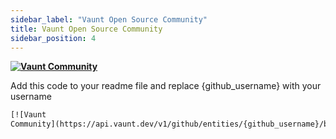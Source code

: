 ```yaml
---
sidebar_label: "Vaunt Open Source Community"
title: Vaunt Open Source Community
sidebar_position: 4
---
```


**[![Vaunt Community](https://api.vaunt.dev/v1/github/entities/simonmazzaroth/badges/community)](https://community.vaunt.dev/board/simonmazzaroth)**

Add this code to your readme file and replace \{github_username\} with your username

```html
[![Vaunt
Community](https://api.vaunt.dev/v1/github/entities/{github_username}/badges/community)](https://community.vaunt.dev/board/{github_username})
```

